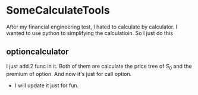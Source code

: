 # SomeCalculateTools
After my financial engineering test, I hated to calculate by calculator. I wanted to use python to simplifying the calculatioin. So I just do this

## optioncalculator
I just add 2 func in it. Both of them are calculate the price tree of $S_0$ and the premium of option. And now it's just for call option.

* I will update it just for fun.
